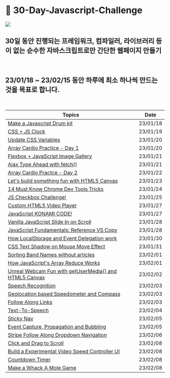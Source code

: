 # 🏃 30-Day-Javascript-Challenge

<img src="https://i.postimg.cc/vmnbQRNB/image.png">

<br/>

## 30일 동안 진행되는 프레임워크, 컴파일러, 라이브러리 등이 없는 **순수한 자바스크립트**로만 간단한 웹페이지 만들기

<br/>

## 23/01/18 ~ 23/02/15 동안 하루에 최소 하나씩 만드는 것을 목표로 합니다.

<br/>

| **Topics**                                                                  | **Date** |
| --------------------------------------------------------------------------- | -------- |
| [Make a Javascript Drum kit](./1day/README.md)                              | 23/01/18 |
| [CSS + JS Clock](./2day/README.md)                                          | 23/01/19 |
| [Update CSS Variables](./3day/README.md)                                    | 23/01/20 |
| [Array Cardio Practice - Day 1 ](./4day/README.md)                          | 23/01/20 |
| [Flexbox + JavaScript Image Gallery ](./5day/README.md)                     | 23/01/21 |
| [Ajax Type Ahead with fetch() ](./6day/README.md)                           | 23/01/21 |
| [Array Cardio Practce - Day 2 ](./7day/README.md)                           | 23/01/22 |
| [Let's build something fun with HTML5 Canvas](./8day/README.md)             | 23/01/23 |
| [14 Must Know Chrome Dev Tools Tricks](./9day/README.md)                    | 23/01/24 |
| [JS Checkbox Challenge!](./10day/README.md)                                 | 23/01/25 |
| [Custom HTML5 Video Player](./11day/README.md)                              | 23/01/27 |
| [JavaScript KONAMI CODE!](./12day/README.md)                                | 23/01/27 |
| [Vanilla JavaScript Slide In on Scroll](./13day/README.md)                  | 23/01/28 |
| [JavaScript Fundamentals: Reference VS Copy](./14day/README.md)             | 23/01/28 |
| [How LocalStorage and Event Delegation work](./15day/README.md)             | 23/01/30 |
| [CSS Text Shadow on Mouse Move Effect](./16day/README.md)                   | 23/01/31 |
| [Sorting Band Names without articles](./17day/README.md)                    | 23/02/01 |
| [How JavaScript's Array Reduce Works](./18day/README.md)                    | 23/02/01 |
| [Unreal Webcam Fun with getUserMedia() and HTML5 Canvas](./19day/README.md) | 23/02/02 |
| [Speech Recognition](./20day/README.md)                                     | 23/02/03 |
| [Geolocation based Speedometer and Compass](./21day/README.md)              | 23/02/03 |
| [Follow Along Links](./22day/README.md)                                     | 23/02/03 |
| [Text-To-Speech](./23day/README.md)                                         | 23/02/04 |
| [Sticky Nav](./24day/README.md)                                             | 23/02/05 |
| [Event Capture, Propagation and Bubbling](./25day/README.md)                | 23/02/05 |
| [Stripe Follow Along Dropdown Navigation](./26day/README.md)                | 23/02/06 |
| [Click and Drag to Scroll](./27day/README.md)                               | 23/02/08 |
| [Build a Experimental Video Speed Controller UI](./28day/README.md)         | 23/02/08 |
| [Countdown Timer](./29day/README.md)                                        | 23/02/08 |
| [Make a Whack A Mole Game](./30day/README.md)                               | 23/02/08 |
